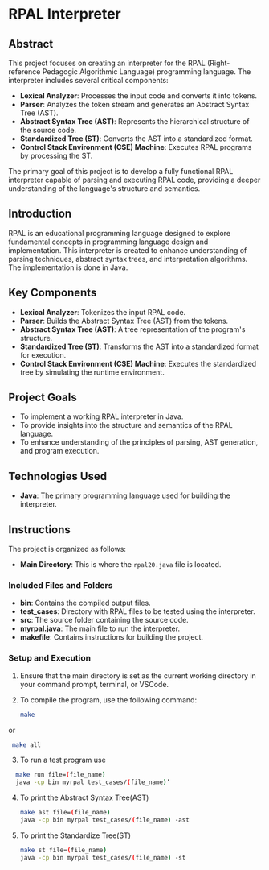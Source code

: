 # RPAL Interpreter

## Abstract

This project focuses on creating an interpreter for the RPAL (Right-reference Pedagogic Algorithmic Language) programming language. The interpreter includes several critical components:

- **Lexical Analyzer**: Processes the input code and converts it into tokens.
- **Parser**: Analyzes the token stream and generates an Abstract Syntax Tree (AST).
- **Abstract Syntax Tree (AST)**: Represents the hierarchical structure of the source code.
- **Standardized Tree (ST)**: Converts the AST into a standardized format.
- **Control Stack Environment (CSE) Machine**: Executes RPAL programs by processing the ST.

The primary goal of this project is to develop a fully functional RPAL interpreter capable of parsing and executing RPAL code, providing a deeper understanding of the language's structure and semantics.

## Introduction

RPAL is an educational programming language designed to explore fundamental concepts in programming language design and implementation. This interpreter is created to enhance understanding of parsing techniques, abstract syntax trees, and interpretation algorithms. The implementation is done in Java.

## Key Components

- **Lexical Analyzer**: Tokenizes the input RPAL code.
- **Parser**: Builds the Abstract Syntax Tree (AST) from the tokens.
- **Abstract Syntax Tree (AST)**: A tree representation of the program's structure.
- **Standardized Tree (ST)**: Transforms the AST into a standardized format for execution.
- **Control Stack Environment (CSE) Machine**: Executes the standardized tree by simulating the runtime environment.

## Project Goals

- To implement a working RPAL interpreter in Java.
- To provide insights into the structure and semantics of the RPAL language.
- To enhance understanding of the principles of parsing, AST generation, and program execution.

## Technologies Used

- **Java**: The primary programming language used for building the interpreter.

## Instructions

The project is organized as follows:

- **Main Directory**: This is where the `rpal20.java` file is located.

### Included Files and Folders

- **bin**: Contains the compiled output files.
- **test_cases**: Directory with RPAL files to be tested using the interpreter.
- **src**: The source folder containing the source code.
- **myrpal.java**: The main file to run the interpreter.
- **makefile**: Contains instructions for building the project.

### Setup and Execution

1. Ensure that the main directory is set as the current working directory in your command prompt, terminal, or VSCode.

2. To compile the program, use the following command:
   ```sh
   make
or
 ```sh
  make all
```
3. To run a test program use
```sh
  make run file=(file_name)
  java -cp bin myrpal test_cases/(file_name)’
```
4. To print the Abstract Syntax Tree(AST)
   ```sh
   make ast file=(file_name)
   java -cp bin myrpal test_cases/(file_name) -ast
   ```
5. To print the Standardize Tree(ST)
   ```sh
   make st file=(file_name)
   java -cp bin myrpal test_cases/(file_name) -st
   ```

